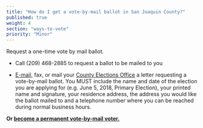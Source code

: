 ```yaml
---
title: "How do I get a vote-by-mail ballot in San Joaquin County?"
published: true
weight: 4
section: "ways-to-vote"
priority: "Minor"
---
```


Request a one-time vote by mail ballot.  

- Call (209) 468-2885 to request a ballot to be mailed to you  

- [E-mail,](mailto:vbm@sjgov.org) fax, or mail your [County Elections Office](#section-election-office-contact) a letter requesting a vote-by-mail ballot. You MUST include the name and date of the election you are applying for (e.g. June 5, 2018, Primary Election), your printed name and signature, your residence address, the address you would like the ballot mailed to and a telephone number where you can be reached during normal business hours.  

**Or [become a permanent vote-by-mail voter.](http://www.sjcrov.org/docs/PAV_appl.pdf)**   
